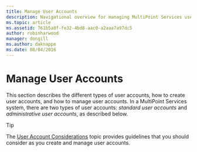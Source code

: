 ```yaml
---
title: Manage User Accounts
description: Navigational overview for managing MultiPoint Services user accounts
ms.topic: article
ms.assetid: 761b5a8f-fe32-4bd8-aac0-a2aaa7a97dc5
author: robinharwood
manager: dongill
ms.author: daknappe
ms.date: 08/04/2016
---
```

# Manage User Accounts
This section describes the different types of user accounts, how to create user accounts, and how to manage user accounts. In a MultiPoint Services system, there are two types of user accounts: *standard user accounts* and *administrative user accounts*, as described below.

> [!TIP]
> The [User Account Considerations](User-Account-Considerations.md) topic provides guidelines that you should consider as you create and manage user accounts.

